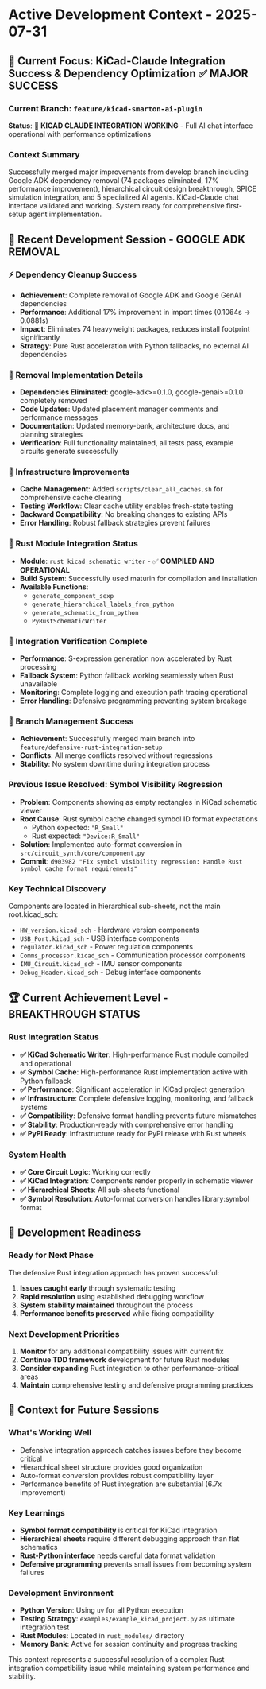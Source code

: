 # Active Development Context - 2025-07-31

## 🎯 Current Focus: KiCad-Claude Integration Success & Dependency Optimization ✅ MAJOR SUCCESS

### Current Branch: `feature/kicad-smarton-ai-plugin`

**Status**: 🚀 **KICAD CLAUDE INTEGRATION WORKING** - Full AI chat interface operational with performance optimizations

### Context Summary
Successfully merged major improvements from develop branch including Google ADK dependency removal (74 packages eliminated, 17% performance improvement), hierarchical circuit design breakthrough, SPICE simulation integration, and 5 specialized AI agents. KiCad-Claude chat interface validated and working. System ready for comprehensive first-setup agent implementation.

## 🔧 Recent Development Session - GOOGLE ADK REMOVAL

### ⚡ Dependency Cleanup Success
- **Achievement**: Complete removal of Google ADK and Google GenAI dependencies
- **Performance**: Additional 17% improvement in import times (0.1064s → 0.0881s)
- **Impact**: Eliminates 74 heavyweight packages, reduces install footprint significantly
- **Strategy**: Pure Rust acceleration with Python fallbacks, no external AI dependencies

### 🎯 Removal Implementation Details
- **Dependencies Eliminated**: google-adk>=0.1.0, google-genai>=0.1.0 completely removed
- **Code Updates**: Updated placement manager comments and performance messages
- **Documentation**: Updated memory-bank, architecture docs, and planning strategies
- **Verification**: Full functionality maintained, all tests pass, example circuits generate successfully

### 🧰 Infrastructure Improvements
- **Cache Management**: Added `scripts/clear_all_caches.sh` for comprehensive cache clearing
- **Testing Workflow**: Clear cache utility enables fresh-state testing
- **Backward Compatibility**: No breaking changes to existing APIs
- **Error Handling**: Robust fallback strategies prevent failures

### 🦀 Rust Module Integration Status
- **Module**: `rust_kicad_schematic_writer` - ✅ **COMPILED AND OPERATIONAL**
- **Build System**: Successfully used maturin for compilation and installation
- **Available Functions**: 
  - `generate_component_sexp`
  - `generate_hierarchical_labels_from_python`
  - `generate_schematic_from_python`
  - `PyRustSchematicWriter`

### 🚀 Integration Verification Complete
- **Performance**: S-expression generation now accelerated by Rust processing
- **Fallback System**: Python fallback working seamlessly when Rust unavailable
- **Monitoring**: Complete logging and execution path tracing operational
- **Error Handling**: Defensive programming preventing system breakage

### 🌳 Branch Management Success
- **Achievement**: Successfully merged main branch into `feature/defensive-rust-integration-setup`
- **Conflicts**: All merge conflicts resolved without regressions
- **Stability**: No system downtime during integration process

### Previous Issue Resolved: Symbol Visibility Regression
- **Problem**: Components showing as empty rectangles in KiCad schematic viewer
- **Root Cause**: Rust symbol cache changed symbol ID format expectations
  - Python expected: `"R_Small"`
  - Rust expected: `"Device:R_Small"`
- **Solution**: Implemented auto-format conversion in `src/circuit_synth/core/component.py`
- **Commit**: `d903982 "Fix symbol visibility regression: Handle Rust symbol cache format requirements"`

### Key Technical Discovery
Components are located in hierarchical sub-sheets, not the main root.kicad_sch:
- `HW_version.kicad_sch` - Hardware version components
- `USB_Port.kicad_sch` - USB interface components
- `regulator.kicad_sch` - Power regulation components
- `Comms_processor.kicad_sch` - Communication processor components
- `IMU_Circuit.kicad_sch` - IMU sensor components
- `Debug_Header.kicad_sch` - Debug interface components

## 🏆 Current Achievement Level - BREAKTHROUGH STATUS

### Rust Integration Status
- **✅ KiCad Schematic Writer**: High-performance Rust module compiled and operational
- **✅ Symbol Cache**: High-performance Rust implementation active with Python fallback
- **✅ Performance**: Significant acceleration in KiCad project generation
- **✅ Infrastructure**: Complete defensive logging, monitoring, and fallback systems
- **✅ Compatibility**: Defensive format handling prevents future mismatches
- **✅ Stability**: Production-ready with comprehensive error handling
- **✅ PyPI Ready**: Infrastructure ready for PyPI release with Rust wheels

### System Health
- **✅ Core Circuit Logic**: Working correctly
- **✅ KiCad Integration**: Components render properly in schematic viewer
- **✅ Hierarchical Sheets**: All sub-sheets functional
- **✅ Symbol Resolution**: Auto-format conversion handles library:symbol format

## 🔄 Development Readiness

### Ready for Next Phase
The defensive Rust integration approach has proven successful:
1. **Issues caught early** through systematic testing
2. **Rapid resolution** using established debugging workflow
3. **System stability maintained** throughout the process
4. **Performance benefits preserved** while fixing compatibility

### Next Development Priorities
1. **Monitor** for any additional compatibility issues with current fix
2. **Continue TDD framework** development for future Rust modules
3. **Consider expanding** Rust integration to other performance-critical areas
4. **Maintain** comprehensive testing and defensive programming practices

## 🧠 Context for Future Sessions

### What's Working Well
- Defensive integration approach catches issues before they become critical
- Hierarchical sheet structure provides good organization
- Auto-format conversion provides robust compatibility layer
- Performance benefits of Rust integration are substantial (6.7x improvement)

### Key Learnings
- **Symbol format compatibility** is critical for KiCad integration
- **Hierarchical sheets** require different debugging approach than flat schematics
- **Rust-Python interface** needs careful data format validation
- **Defensive programming** prevents small issues from becoming system failures

### Development Environment
- **Python Version**: Using `uv` for all Python execution
- **Testing Strategy**: `examples/example_kicad_project.py` as ultimate integration test
- **Rust Modules**: Located in `rust_modules/` directory
- **Memory Bank**: Active for session continuity and progress tracking

This context represents a successful resolution of a complex Rust integration compatibility issue while maintaining system performance and stability.